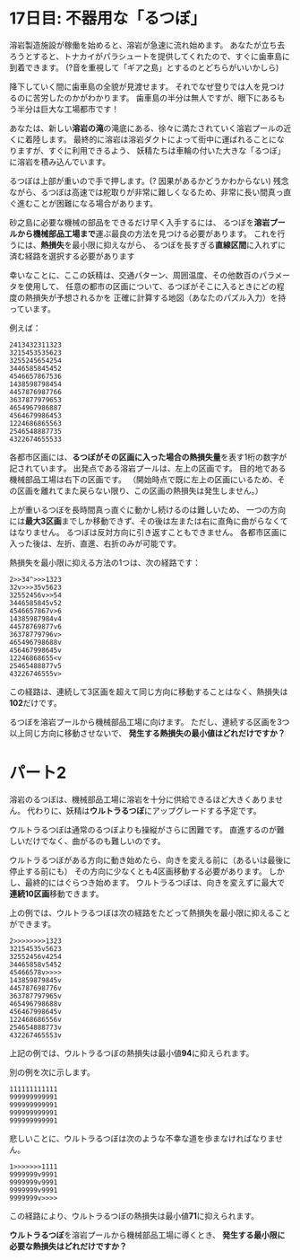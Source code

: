 # 17日目: 不器用な「るつぼ」

溶岩製造施設が稼働を始めると、溶岩が急速に流れ始めます。
あなたが立ち去ろうとすると、トナカイがパラシュートを提供してくれたので、すぐに歯車島に到着できます。
(?音を重視して「ギア之島」とするのとどちらがいいかしら)

降下していく間に歯車島の全貌が見渡せます。
それでなぜ登りでは人を見つけるのに苦労したのかがわかります。
歯車島の半分は無人ですが、眼下にあるもう半分は巨大な工場都市です！

あなたは、新しい**溶岩の滝**の滝底にある、徐々に満たされていく溶岩プールの近くに着陸します。
最終的に溶岩は溶岩ダクトによって街中に運ばれることになりますが、すぐに利用できるよう、
妖精たちは車輪の付いた大きな「るつぼ」に溶岩を積み込んでいます。

るつぼは上部が重いので手で押します。(? 因果があるかどうかわからない)
残念ながら、るつぼは高速では舵取りが非常に難しくなるため、非常に長い間真っ直ぐ進むことが困難になる場合があります。

砂之島に必要な機械の部品をできるだけ早く入手するには、
るつぼを**溶岩プールから機械部品工場まで**運ぶ最良の方法を見つける必要があります。
これを行うには、**熱損失**を最小限に抑えながら、
るつぼを長すぎる**直線区間**に入れずに済む経路を選択する必要があります

幸いなことに、ここの妖精は、交通パターン、周囲温度、その他数百のパラメータを使用して、
任意の都市の区画について、るつぼがそこに入るときにどの程度の熱損失が予想されるかを
正確に計算する地図（あなたのパズル入力）を持っています。

例えば：

```
2413432311323
3215453535623
3255245654254
3446585845452
4546657867536
1438598798454
4457876987766
3637877979653
4654967986887
4564679986453
1224686865563
2546548887735
4322674655533
```

各都市区画には、**るつぼがその区画に入った場合の熱損失量**を表す1桁の数字が記されています。
出発点である溶岩プールは、左上の区画です。
目的地である機械部品工場は右下の区画です。
（開始時点で既に左上の区画にいるため、その区画を離れてまた戻らない限り、この区画の熱損失は発生しません。）

上が重いるつぼを長時間真っ直ぐに動かし続けるのは難しいため、
一つの方向には**最大3区画**までしか移動できず、その後は左または右に直角に曲がらなくてはなりません。
るつぼは反対方向に引き返すこともできません。
各都市区画に入った後は、左折、直進、右折のみが可能です。

熱損失を最小限に抑える方法の1つは、次の経路です：

```
2>>34^>>>1323
32v>>>35v5623
32552456v>>54
3446585845v52
4546657867v>6
14385987984v4
44578769877v6
36378779796v>
465496798688v
456467998645v
12246868655<v
25465488877v5
43226746555v>
```

この経路は、連続して3区画を超えて同じ方向に移動することはなく、熱損失は**102**だけです。

るつぼを溶岩プールから機械部品工場に向けます。
ただし、連続する区画を3つ以上同じ方向に移動させないで、
**発生する熱損失の最小値はどれだけですか？**

# パート2

溶岩のるつぼは、機械部品工場に溶岩を十分に供給できるほど大きくありません。
代わりに、妖精は**ウルトラるつぼ**にアップグレードする予定です。

ウルトラるつぼは通常のるつぼよりも操縦がさらに困難です。
直進するのが難しいだけでなく、曲がるのも難しいのです。

ウルトラるつぼがある方向に動き始めたら、向きを変える前に（あるいは最後に停止する前にも）
その方向に少なくとも4区画移動する必要があります。
しかし、最終的にはぐらつき始めます。
ウルトラるつぼは、向きを変えずに最大で**連続10区画**移動できます。

上の例では、ウルトラるつぼは次の経路をたどって熱損失を最小限に抑えることができます。

```
2>>>>>>>>1323
32154535v5623
32552456v4254
34465858v5452
45466578v>>>>
143859879845v
445787698776v
363787797965v
465496798688v
456467998645v
122468686556v
254654888773v
432267465553v
```

上記の例では、ウルトラるつぼの熱損失は最小値**94**に抑えられます。

別の例を次に示します。

```
111111111111
999999999991
999999999991
999999999991
999999999991
```

悲しいことに、ウルトラるつぼは次のような不幸な道を歩まなければなりません。

```
1>>>>>>>1111
9999999v9991
9999999v9991
9999999v9991
9999999v>>>>
```

この経路により、ウルトラるつぼの熱損失は最小値**71**に抑えられます。

**ウルトラるつぼ**を溶岩プールから機械部品工場に導くとき、
**発生する最小限に必要な熱損失はどれだけですか？**
